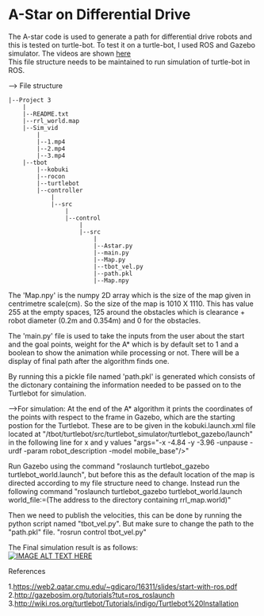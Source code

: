 # A-Star on Differential Drive

The A-star code is used to generate a path for differential drive robots and this is tested on turtle-bot. To test it on a turtle-bot, I used ROS and Gazebo simulator. The videos are shown [here](https://github.com/sgteja/Path-Planning/tree/master/AStar-for-DifferentialDrive/Videos) \
This file structure needs to be maintained to run simulation of turtle-bot in ROS.


--> File structure

	|--Project 3 
		|
		|--README.txt
		|--rrl_world.map
		|--Sim_vid
			|
			|--1.mp4
			|--2.mp4
			|--3.mp4
		|--tbot
			|--kobuki
			|--rocon
			|--turtlebot
			|--controller
				|
				|--src
					|
					|--control
						|
						|--src
							|
							|--Astar.py
							|--main.py
							|--Map.py
							|--tbot_vel.py
							|--path.pkl
							|--Map.npy


The 'Map.npy' is the numpy 2D array which is the size of the map given in centrimetre scale(cm). So the size of the map is 1010 X 1110. This has value 255 at the empty spaces, 125 around the obstacles which is clearance + robot diameter (0.2m and 0.354m) and 0 for the obstacles. 

The 'main.py' file is used to take the inputs from the user about the start and the goal points, weight for the A* which is by default set to 1 and a boolean to show the animation while processing or not. There will be a display of final path after the algorithm finds one. 

By running this a pickle file named 'path.pkl' is generated which consists of the dictonary containing the information needed to be passed on to the Turtlebot for simulation. 

-->For simulation:
At the end of the A* algorithm it prints the coordinates of the points with respect to the frame in Gazebo, which are the starting postion for the Turtlebot. These are to be given in the kobuki.launch.xml file located at "/tbot/turtlebot/src/turtlebot_simulator/turtlebot_gazebo/launch" in the following line for x and y values
"args="-x -4.84 -y -3.96 -unpause -urdf -param robot_description -model mobile_base"/>"

Run Gazebo using the command "roslaunch turtlebot_gazebo turtlebot_world.launch", but before this as the default location of the map is directed according to my file structure need to change. Instead run the following command
"roslaunch turtlebot_gazebo turtlebot_world.launch world_file:=(The address to the directory containing rrl_map.world)"

Then we need to publish the velocities, this can be done by running the python script named "tbot_vel.py". But make sure to change the path to the "path.pkl" file. 
"rosrun control tbot_vel.py"

The Final simulation result is as follows: \
[![IMAGE ALT TEXT HERE](http://img.youtube.com/vi/ci5iAQYvzLE/0.jpg)](https://www.youtube.com/watch?v=ci5iAQYvzLE)



References

1.https://web2.qatar.cmu.edu/~gdicaro/16311/slides/start-with-ros.pdf \
2.http://gazebosim.org/tutorials?tut=ros_roslaunch \
3.http://wiki.ros.org/turtlebot/Tutorials/indigo/Turtlebot%20Installation
